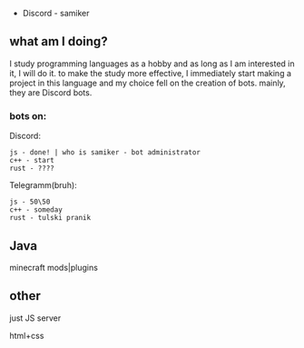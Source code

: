 - Discord - samiker

## what am I doing?
I study programming languages as a hobby and as long as I am interested in it, I will do it. to make the study more effective, I immediately start making a project in this language and my choice fell on the creation of bots. mainly, they are Discord bots.

### bots on:
  Discord:
  
    js - done! | who is samiker - bot administrator
    c++ - start
    rust - ????

  Telegramm(bruh):
  
    js - 50\50
    c++ - someday
    rust - tulski pranik


## Java
minecraft mods|plugins

## other
just JS server 

html+css 
